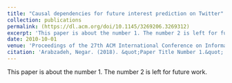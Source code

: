 ```yaml
---
title: "Causal dependencies for future interest prediction on Twitter"
collection: publications
permalink: (https://dl.acm.org/doi/10.1145/3269206.3269312)
excerpt: 'This paper is about the number 1. The number 2 is left for future work.'
date: 2010-10-01
venue: 'Proceedings of the 27th ACM International Conference on Information and Knowledge Management'
citation: 'Arabzadeh, Negar. (2018). &quot;Paper Title Number 1.&quot; <i>Journal 1</i>. 1(1).'
---
```

This paper is about the number 1. The number 2 is left for future work.

